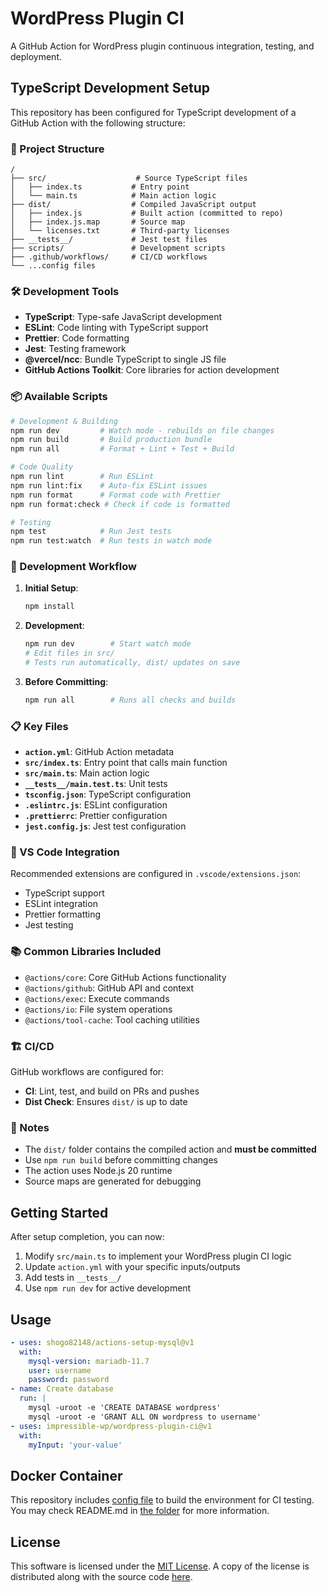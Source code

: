 # WordPress Plugin CI

A GitHub Action for WordPress plugin continuous integration, testing, and deployment.

## TypeScript Development Setup

This repository has been configured for TypeScript development of a GitHub Action with the following structure:

### 📁 Project Structure

```
/
├── src/                    # Source TypeScript files
│   ├── index.ts           # Entry point
│   └── main.ts            # Main action logic
├── dist/                  # Compiled JavaScript output
│   ├── index.js           # Built action (committed to repo)
│   ├── index.js.map       # Source map
│   └── licenses.txt       # Third-party licenses
├── __tests__/             # Jest test files
├── scripts/               # Development scripts
├── .github/workflows/     # CI/CD workflows
└── ...config files
```

### 🛠️ Development Tools

- **TypeScript**: Type-safe JavaScript development
- **ESLint**: Code linting with TypeScript support
- **Prettier**: Code formatting
- **Jest**: Testing framework
- **@vercel/ncc**: Bundle TypeScript to single JS file
- **GitHub Actions Toolkit**: Core libraries for action development

### 📦 Available Scripts

```bash
# Development & Building
npm run dev         # Watch mode - rebuilds on file changes
npm run build       # Build production bundle
npm run all         # Format + Lint + Test + Build

# Code Quality
npm run lint        # Run ESLint
npm run lint:fix    # Auto-fix ESLint issues
npm run format      # Format code with Prettier
npm run format:check # Check if code is formatted

# Testing
npm test            # Run Jest tests
npm run test:watch  # Run tests in watch mode
```

### 🚀 Development Workflow

1. **Initial Setup**:

   ```bash
   npm install
   ```

2. **Development**:

   ```bash
   npm run dev        # Start watch mode
   # Edit files in src/
   # Tests run automatically, dist/ updates on save
   ```

3. **Before Committing**:
   ```bash
   npm run all        # Runs all checks and builds
   ```

### 📋 Key Files

- **`action.yml`**: GitHub Action metadata
- **`src/index.ts`**: Entry point that calls main function
- **`src/main.ts`**: Main action logic
- **`__tests__/main.test.ts`**: Unit tests
- **`tsconfig.json`**: TypeScript configuration
- **`.eslintrc.js`**: ESLint configuration
- **`.prettierrc`**: Prettier configuration
- **`jest.config.js`**: Jest test configuration

### 🔧 VS Code Integration

Recommended extensions are configured in `.vscode/extensions.json`:

- TypeScript support
- ESLint integration
- Prettier formatting
- Jest testing

### 📚 Common Libraries Included

- `@actions/core`: Core GitHub Actions functionality
- `@actions/github`: GitHub API and context
- `@actions/exec`: Execute commands
- `@actions/io`: File system operations
- `@actions/tool-cache`: Tool caching utilities

### 🏗️ CI/CD

GitHub workflows are configured for:

- **CI**: Lint, test, and build on PRs and pushes
- **Dist Check**: Ensures `dist/` is up to date

### 📝 Notes

- The `dist/` folder contains the compiled action and **must be committed**
- Use `npm run build` before committing changes
- The action uses Node.js 20 runtime
- Source maps are generated for debugging

## Getting Started

After setup completion, you can now:

1. Modify `src/main.ts` to implement your WordPress plugin CI logic
2. Update `action.yml` with your specific inputs/outputs
3. Add tests in `__tests__/`
4. Use `npm run dev` for active development

## Usage

```yaml
- uses: shogo82148/actions-setup-mysql@v1
  with:
    mysql-version: mariadb-11.7
    user: username
    password: password
- name: Create database
  run: |
    mysql -uroot -e 'CREATE DATABASE wordpress'
    mysql -uroot -e 'GRANT ALL ON wordpress to username'
- uses: impressible-wp/wordpress-plugin-ci@v1
  with:
    myInput: 'your-value'
```

## Docker Container

This repository includes [config file](docker/Dockerfile) to build the environment for
CI testing. You may check README.md in [the folder](docker/) for more information.

## License

This software is licensed under the [MIT License](https://mit-license.org). A copy of the license
is distributed along with the source code [here](LICENSE.md).
